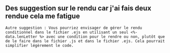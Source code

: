 ## Des suggestion sur le rendu car j'ai fais deux rendue cela me fatigue

    Autre suggestion : Vous pourriez envisager de gérer le rendu conditionnel dans le fichier .ejs en utilisant un seul <%- data.lenLetter %> avec une condition pour le rendre ou non, plutôt que de le faire dans le fichier .js et dans le fichier .ejs. Cela pourrait simplifier légèrement le code.